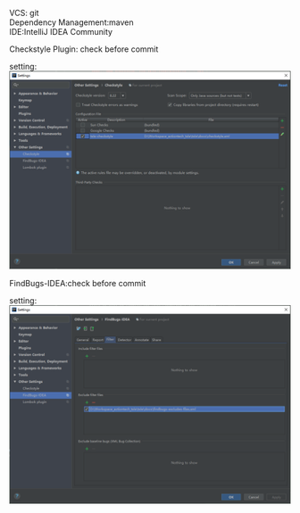 VCS: git  
Dependency Management:maven  
IDE:IntelliJ IDEA  Community  

Checkstyle Plugin: check before commit

setting:  
![checkstyle](txle-checkstyle.png)

FindBugs-IDEA:check before commit  

setting:  
![findbugs](txle-findbugs.png)
 